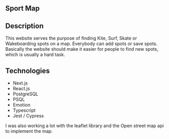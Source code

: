 ## Sport Map

## Description

This website serves the purpose of finding Kite, Surf, Skate or Wakeboarding spots on a map. Everybody can add spots or save spots. Basically the website should make it easier for people to find new spots, which is usually a hard task.

## Technologies

- Next.js
- React.js
- PostgreSQL
- PSQL
- Emotion
- Typescript
- Jest / Cypress

I was also working a lot with the leaflet library and the Open street map api to implement the map.
